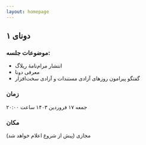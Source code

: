 ```yaml
---
layout: homepage
---
```


## دونای ۱

### موضوعات جلسه:
- انتشار مرام‌نامهٔ ریلاگ
- معرفی دونا
- گفتگو پیرامون روزهای آزادی مستندات و آزادی سخت‌افزار

### زمان
جمعه ۱۷ فروردین ۱۴۰۳ ساعت ۲۰:۰۰ 

### مکان
مجازی (پیش از شروع اعلام خواهد شد)
